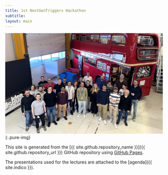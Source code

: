 ```yaml
---
title: 1st NextGenTriggers Hackathon
subtitle: 
layout: main
---
```


<!-- https://dzone.com/articles/how-to-style-images-with-markdown -->
![Hackathon Group Picture](photo.jpg){:.pure-img}

This site is generated from the [{{ site.github.repository_name }}]({{ site.github.repository_url }}) GitHub repository using [GitHub Pages][gh-pages].

The presentations used for the lectures are attached to the
[agenda]({{ site.indico }}).

[gh-pages]: https://pages.github.com/
